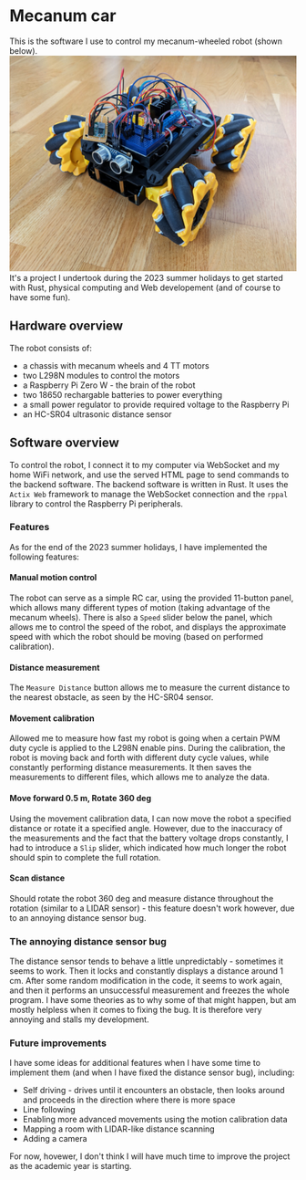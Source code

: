 # Mecanum car
This is the software I use to control my mecanum-wheeled robot (shown below).
![Photo of the robot](./img/robot.jpg "Photo of the robot")
It's a project I undertook during the 2023 summer holidays to get started with Rust, physical computing and Web developement (and of course to have some fun).

## Hardware overview
The robot consists of:
* a chassis with mecanum wheels and 4 TT motors
* two L298N modules to control the motors
* a Raspberry Pi Zero W - the brain of the robot
* two 18650 rechargable batteries to power everything
* a small power regulator to provide required voltage to the Raspberry Pi
* an HC-SR04 ultrasonic distance sensor

## Software overview
To control the robot, I connect it to my computer via WebSocket and my home WiFi network, and use the served HTML page to send commands to the backend software. The backend software is written in Rust. It uses the `Actix Web` framework to manage the WebSocket connection and the `rppal` library to control the Raspberry Pi peripherals. 

### Features
As for the end of the 2023 summer holidays, I have implemented the following features:

#### Manual motion control
The robot can serve as a simple RC car, using the provided 11-button panel, which allows many different types of motion (taking advantage of the mecanum wheels). There is also a `Speed` slider below the panel, which allows me to control the speed of the robot, and displays the approximate speed with which the robot should be moving (based on performed calibration).

#### Distance measurement
The `Measure Distance` button allows me to measure the current distance to the nearest obstacle, as seen by the HC-SR04 sensor.

#### Movement calibration
Allowed me to measure how fast my robot is going when a certain PWM duty cycle is applied to the L298N enable pins. During the calibration, the robot is moving back and forth with different duty cycle values, while constantly performing distance measurements. It then saves the measurements to different files, which allows me to analyze the data.

#### Move forward 0.5 m, Rotate 360 deg
Using the movement calibration data, I can now move the robot a specified distance or rotate it a specified angle. However, due to the inaccuracy of the measurements and the fact that the battery voltage drops constantly, I had to introduce a `Slip` slider, which indicated how much longer the robot should spin to complete the full rotation.

#### Scan distance
Should rotate the robot 360 deg and measure distance throughout the rotation (similar to a LIDAR sensor) - this feature doesn't work however, due to an annoying distance sensor bug.

### The annoying distance sensor bug
The distance sensor tends to behave a little unpredictably - sometimes it seems to work. Then it locks and constantly displays a distance around 1 cm. After some random modification in the code, it seems to work again, and then it performs an unsuccessful measurement and freezes the whole program. I have some theories as to why some of that might happen, but am mostly helpless when it comes to fixing the bug. It is therefore very annoying and stalls my development.

### Future improvements
I have some ideas for additional features when I have some time to implement them (and when I have fixed the distance sensor bug), including:
* Self driving - drives until it encounters an obstacle, then looks around and proceeds in the direction where there is more space
* Line following
* Enabling more advanced movements using the motion calibration data
* Mapping a room with LIDAR-like distance scanning
* Adding a camera

For now, hovewer, I don't think I will have much time to improve the project as the academic year is starting.
